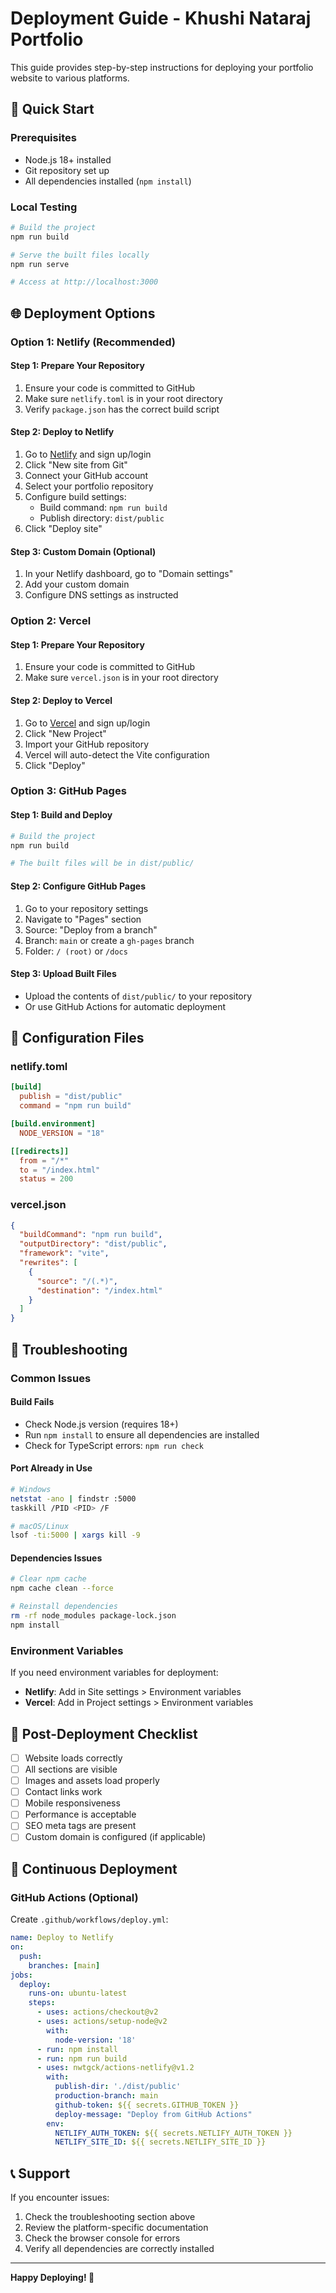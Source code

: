 # Deployment Guide - Khushi Nataraj Portfolio

This guide provides step-by-step instructions for deploying your portfolio website to various platforms.

## 🚀 Quick Start

### Prerequisites
- Node.js 18+ installed
- Git repository set up
- All dependencies installed (`npm install`)

### Local Testing
```bash
# Build the project
npm run build

# Serve the built files locally
npm run serve

# Access at http://localhost:3000
```

## 🌐 Deployment Options

### Option 1: Netlify (Recommended)

#### Step 1: Prepare Your Repository
1. Ensure your code is committed to GitHub
2. Make sure `netlify.toml` is in your root directory
3. Verify `package.json` has the correct build script

#### Step 2: Deploy to Netlify
1. Go to [Netlify](https://netlify.com) and sign up/login
2. Click "New site from Git"
3. Connect your GitHub account
4. Select your portfolio repository
5. Configure build settings:
   - Build command: `npm run build`
   - Publish directory: `dist/public`
6. Click "Deploy site"

#### Step 3: Custom Domain (Optional)
1. In your Netlify dashboard, go to "Domain settings"
2. Add your custom domain
3. Configure DNS settings as instructed

### Option 2: Vercel

#### Step 1: Prepare Your Repository
1. Ensure your code is committed to GitHub
2. Make sure `vercel.json` is in your root directory

#### Step 2: Deploy to Vercel
1. Go to [Vercel](https://vercel.com) and sign up/login
2. Click "New Project"
3. Import your GitHub repository
4. Vercel will auto-detect the Vite configuration
5. Click "Deploy"

### Option 3: GitHub Pages

#### Step 1: Build and Deploy
```bash
# Build the project
npm run build

# The built files will be in dist/public/
```

#### Step 2: Configure GitHub Pages
1. Go to your repository settings
2. Navigate to "Pages" section
3. Source: "Deploy from a branch"
4. Branch: `main` or create a `gh-pages` branch
5. Folder: `/ (root)` or `/docs`

#### Step 3: Upload Built Files
- Upload the contents of `dist/public/` to your repository
- Or use GitHub Actions for automatic deployment

## 🔧 Configuration Files

### netlify.toml
```toml
[build]
  publish = "dist/public"
  command = "npm run build"

[build.environment]
  NODE_VERSION = "18"

[[redirects]]
  from = "/*"
  to = "/index.html"
  status = 200
```

### vercel.json
```json
{
  "buildCommand": "npm run build",
  "outputDirectory": "dist/public",
  "framework": "vite",
  "rewrites": [
    {
      "source": "/(.*)",
      "destination": "/index.html"
    }
  ]
}
```

## 🐛 Troubleshooting

### Common Issues

#### Build Fails
- Check Node.js version (requires 18+)
- Run `npm install` to ensure all dependencies are installed
- Check for TypeScript errors: `npm run check`

#### Port Already in Use
```bash
# Windows
netstat -ano | findstr :5000
taskkill /PID <PID> /F

# macOS/Linux
lsof -ti:5000 | xargs kill -9
```

#### Dependencies Issues
```bash
# Clear npm cache
npm cache clean --force

# Reinstall dependencies
rm -rf node_modules package-lock.json
npm install
```

### Environment Variables
If you need environment variables for deployment:
- **Netlify**: Add in Site settings > Environment variables
- **Vercel**: Add in Project settings > Environment variables

## 📝 Post-Deployment Checklist

- [ ] Website loads correctly
- [ ] All sections are visible
- [ ] Images and assets load properly
- [ ] Contact links work
- [ ] Mobile responsiveness
- [ ] Performance is acceptable
- [ ] SEO meta tags are present
- [ ] Custom domain is configured (if applicable)

## 🔄 Continuous Deployment

### GitHub Actions (Optional)
Create `.github/workflows/deploy.yml`:
```yaml
name: Deploy to Netlify
on:
  push:
    branches: [main]
jobs:
  deploy:
    runs-on: ubuntu-latest
    steps:
      - uses: actions/checkout@v2
      - uses: actions/setup-node@v2
        with:
          node-version: '18'
      - run: npm install
      - run: npm run build
      - uses: nwtgck/actions-netlify@v1.2
        with:
          publish-dir: './dist/public'
          production-branch: main
          github-token: ${{ secrets.GITHUB_TOKEN }}
          deploy-message: "Deploy from GitHub Actions"
        env:
          NETLIFY_AUTH_TOKEN: ${{ secrets.NETLIFY_AUTH_TOKEN }}
          NETLIFY_SITE_ID: ${{ secrets.NETLIFY_SITE_ID }}
```

## 📞 Support

If you encounter issues:
1. Check the troubleshooting section above
2. Review the platform-specific documentation
3. Check the browser console for errors
4. Verify all dependencies are correctly installed

---

**Happy Deploying! 🎉** 